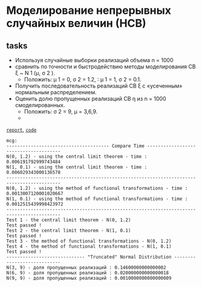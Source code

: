 # Моделирование непрерывных случайных величин (НСВ)
## tasks
- Используя случайные выборки реализаций объема n = 1000
- сравнить по точности и быстродействию методы моделирования CB ξ ~ N 1 (μ, σ 2 ). 
  - Положить: μ 1 = 0, σ 2 = 1.2, ∶ μ 1 = 1, σ 2 = 0.1. 
- Получить последовательность реализаций CB ξ c «усеченным» нормальным распределением. 
- Оценить долю пропущенных реализаций CB η из n = 1000 смоделированных.
  - Положить: σ 2 = 9, μ = 3,6,9.
  - 
[`report`](https://github.com/vetasavitskaya/famcs-simulation-and-statistical-modeling-labs/blob/main/lab-01/%D0%BC%D0%BE%D0%B4%D0%B5%D0%BB%D0%B8%D1%80%D0%BE%D0%B2%D0%B0%D0%BD%D0%B8%D0%B5_%D0%BD%D0%B5%D0%BF%D1%80%D0%B5%D1%80%D1%8B%D0%B2%D0%BD%D1%8B%D1%85_%D1%81%D0%BB%D1%83%D1%87%D0%B0%D0%B9%D0%BD%D1%8B%D1%85_%D0%B2%D0%B5%D0%BB%D0%B8%D1%87%D0%B8%D0%BD.pdf),
[`code`](https://github.com/vetasavitskaya/famcs-simulation-and-statistical-modeling-labs/blob/main/lab-01/lab-01-standard-normal_distribution.py)

```
mcg:
-------------------------------------- Compare Time --------------------------------------
N(0, 1.2) - using the central limit theorem - time : 0.006191792999743484
N(1, 0.1) - using the central limit theorem - time : 0.006029343000136578
------------------------------------------------------------------------------------------
N(0, 1.2) - using the method of functional transformations - time : 0.0013007120001020667
N(1, 0.1) - using the method of functional transformations - time : 0.0012515439998423972
------------------------------------------------------------------------------------------
Test 1 - the central limit theorem - N(0, 1.2)
Test passed !
Test 2 - the central limit theorem - N(1, 0.1)
Test passed !
Test 3 - the method of functional transformations - N(0, 1.2)
Test 4 - the method of functional transformations - N(1, 0.1)
Test passed !
----------------------------- "Truncated" Normal Distribution ----------------------------
N(3, 9) - доля пропущенных реализаций : 0.14600000000000002
N(6, 9) - доля пропущенных реализаций : 0.020000000000000018
N(9, 9) - доля пропущенных реализаций : 0.0010000000000000009
```
